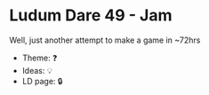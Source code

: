 # Ludum Dare 49 - Jam
Well, just another attempt to make a game in ~72hrs
- Theme: ❓
- Ideas: 💡
- LD page: 🔒
